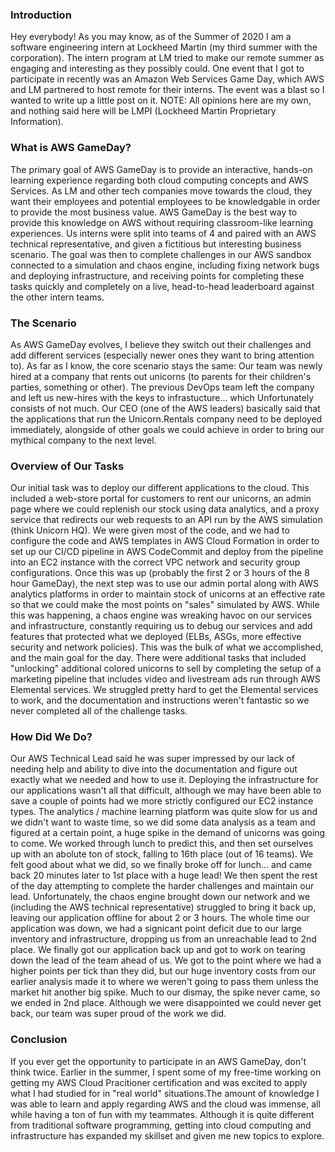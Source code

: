 ### Introduction

Hey everybody! As you may know, as of the Summer of 2020 I am a software engineering intern at Lockheed Martin (my third summer with the corporation). The intern program at LM tried to make our remote summer as engaging and interesting as they possibly could. One event that I got to participate in recently was an Amazon Web Services Game Day, which AWS and LM partnered to host remote for their interns. The event was a blast so I wanted to write up a little post on it. NOTE: All opinions here are my own, and nothing said here will be LMPI (Lockheed Martin Proprietary Information).

### What is AWS GameDay?

The primary goal of AWS GameDay is to provide an interactive, hands-on learning experience regarding both cloud computing concepts and AWS Services. As LM and other tech companies move towards the cloud, they want their employees and potential employees to be knowledgable in order to provide the most business value. AWS GameDay is the best way to provide this knowledge on AWS without requiring classroom-like learning experiences. Us interns were split into teams of 4 and paired with an AWS technical representative, and given a fictitious but interesting business scenario. The goal was then to complete challenges in our AWS sandbox connected to a simulation and chaos engine, including fixing network bugs and deploying infrastructure, and receiving points for completing these tasks quickly and completely on a live, head-to-head leaderboard against the other intern teams. 

### The Scenario

As AWS GameDay evolves, I believe they switch out their challenges and add different services (especially newer ones they want to bring attention to). As far as I know, the core scenario stays the same: Our team was newly hired at a company that rents out unicorns (to parents for their children's parties, something or other). The previous DevOps team left the company and left us new-hires with the keys to infrastucture... which Unfortunately consists of not much. Our CEO (one of the AWS leaders) basically said that the applications that run the Unicorn.Rentals company need to be deployed immediately, alongside of other goals we could achieve in order to bring our mythical company to the next level. 

### Overview of Our Tasks

Our initial task was to deploy our different applications to the cloud. This included a web-store portal for customers to rent our unicorns, an admin page where we could replenish our stock using data analytics, and a proxy service that redirects our web requests to an API run by the AWS simulation (think Unicorn HQ). We were given most of the code, and we had to configure the code and AWS templates in AWS Cloud Formation in order to set up our CI/CD pipeline in AWS CodeCommit and deploy from the pipeline into an EC2 instance with the correct VPC network and security group configurations. Once this was up (probably the first 2 or 3 hours of the 8 hour GameDay), the next step was to use our admin portal along with AWS analytics platforms in order to maintain stock of unicorns at an effective rate so that we could make the most points on "sales" simulated by AWS. While this was happening, a chaos engine was wreaking havoc on our services and infrastructure, constantly requiring us to debug our services and add features that protected what we deployed (ELBs, ASGs, more effective security and network policies). This was the bulk of what we accomplished, and the main goal for the day. There were additional tasks that included "unlocking" additional colored unicorns to sell by completing the setup of a marketing pipeline that includes video and livestream ads run through AWS Elemental services. We struggled pretty hard to get the Elemental services to work, and the documentation and instructions weren't fantastic so we never completed all of the challenge tasks.

### How Did We Do? 

Our AWS Technical Lead said he was super impressed by our lack of needing help and ability to dive into the documentation and figure out exactly what we needed and how to use it. Deploying the infrastructure for our applications wasn't all that difficult, although we may have been able to save a couple of points had we more strictly configured our EC2 instance types. The analytics / machine learning platform was quite slow for us and we didn't want to waste time, so we did some data analysis as a team and figured at a certain point, a huge spike in the demand of unicorns was going to come. We worked through lunch to predict this, and then set ourselves up with an abolute ton of stock, falling to 16th place (out of 16 teams). We felt good about what we did, so we finally broke off for lunch... and came back 20 minutes later to 1st place with a huge lead! We then spent the rest of the day attempting to complete the harder challenges and maintain our lead. Unfortunately, the chaos engine brought down our network and we (including the AWS technical representative) struggled to bring it back up, leaving our application offline for about 2 or 3 hours. The whole time our application was down, we had a signicant point deficit due to our large inventory and infrastructure, dropping us from an unreachable lead to 2nd place. We finally got our application back up and got to work on tearing down the lead of the team ahead of us. We got to the point where we had a higher points per tick than they did, but our huge inventory costs from our earlier analysis made it to where we weren't going to pass them unless the market hit another big spike. Much to our dismay, the spike never came, so we ended in 2nd place. Although we were disappointed we could never get back, our team was super proud of the work we did.

### Conclusion

If you ever get the opportunity to participate in an AWS GameDay, don't think twice. Earlier in the summer, I spent some of my free-time working on getting my AWS Cloud Pracitioner certification and was excited to apply what I had studied for in "real world" situations.The amount of knowledge I was able to learn and apply regarding AWS and the cloud was immense, all while having a ton of fun with my teammates. Although it is quite different from traditional software programming, getting into cloud computing and infrastructure has expanded my skillset and given me new topics to explore. 